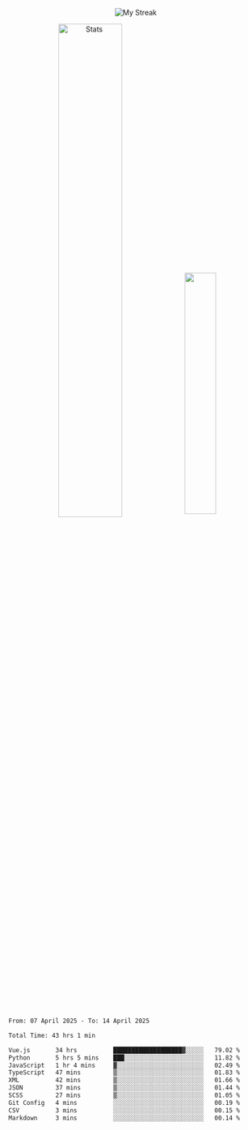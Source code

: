 <p align="center">
<picture>
  <source media="(prefers-color-scheme: dark)" srcset="http://github-readme-streak-stats.herokuapp.com?user=semolik&theme=dark&hide_border=true&background=DD272700">
  <img alt="My Streak" src="http://github-readme-streak-stats.herokuapp.com?user=semolik&hide_border=true">
</picture>
</p>
<div align="center">
  <picture>
    <source media="(prefers-color-scheme: dark)" srcset="https://github-readme-stats.vercel.app/api?username=semolik&show_icons=true&bg_color=DD272700&hide_border=true&theme=dark">
        <img alt="Stats" src="https://github-readme-stats.vercel.app/api?username=semolik&show_icons=true&bg_color=DD272700&hide_border=true" width="50%" >
  </picture>
  <sup>
  <picture>
  <source media="(prefers-color-scheme: dark)" srcset="https://github-readme-stats.vercel.app/api/top-langs/?username=semolik&layout=compact&hide_border=true&bg_color=DD272700&theme=dark">
  <img src="https://github-readme-stats.vercel.app/api/top-langs/?username=semolik&layout=compact&hide_border=true" width="35%" />
  </picture>
  </sup>
</div>
<!--START_SECTION:waka-->

```txt
From: 07 April 2025 - To: 14 April 2025

Total Time: 43 hrs 1 min

Vue.js       34 hrs          ███████████████████▓░░░░░   79.02 %
Python       5 hrs 5 mins    ███░░░░░░░░░░░░░░░░░░░░░░   11.82 %
JavaScript   1 hr 4 mins     ▓░░░░░░░░░░░░░░░░░░░░░░░░   02.49 %
TypeScript   47 mins         ▒░░░░░░░░░░░░░░░░░░░░░░░░   01.83 %
XML          42 mins         ▒░░░░░░░░░░░░░░░░░░░░░░░░   01.66 %
JSON         37 mins         ▒░░░░░░░░░░░░░░░░░░░░░░░░   01.44 %
SCSS         27 mins         ▒░░░░░░░░░░░░░░░░░░░░░░░░   01.05 %
Git Config   4 mins          ░░░░░░░░░░░░░░░░░░░░░░░░░   00.19 %
CSV          3 mins          ░░░░░░░░░░░░░░░░░░░░░░░░░   00.15 %
Markdown     3 mins          ░░░░░░░░░░░░░░░░░░░░░░░░░   00.14 %
```

<!--END_SECTION:waka-->

